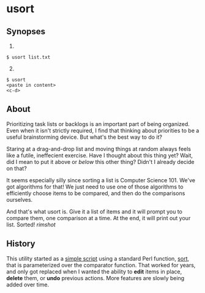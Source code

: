 # usort

## Synopses

1.
  ```
  $ usort list.txt
  ```
2.
  ```
  $ usort
  <paste in content>
  <c-d>
  ```

## About

Prioritizing task lists or backlogs is an important part of being organized.
Even when it isn't strictly required, I find that thinking about priorities to
be a useful brainstorming device. But what's the best way to do it?

Staring at a drag-and-drop list and moving things at random always feels like
a futile, ineffecient exercise. Have I thought about this thing yet? Wait, did
I mean to put it above or *below* this other thing? Didn't I already decide on
that?

It seems especially silly since sorting a list is Computer Science 101. We've
got algorithms for that! We just need to use one of those algorithms to
efficiently choose items to be compared, and then do the comparisons ourselves.

And that's what usort is. Give it a list of items and it will prompt you to
compare them, one comparison at a time. At the end, it will print out your list.
Sorted! *rimshot*

## History

This utility started as a [simple script] using a standard Perl function,
[sort], that is parameterized over the comparator function. That worked for
years, and only got replaced when I wanted the ability to **edit** items in
place, **delete** them, or **undo** previous actions. More features are slowly
being added over time.

[simple script]: https://github.com/chreekat/bscripts/blob/3f3e6c69bab951ad5d54f9f34e20dd90dfe4b1e7/bryansort
[sort]: http://perldoc.perl.org/functions/sort.html
